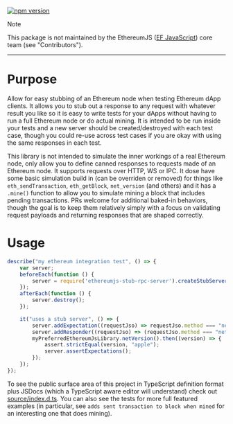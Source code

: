 [![npm version](https://badge.fury.io/js/ethereumjs-stub-rpc-server.svg)](https://badge.fury.io/js/ethereumjs-stub-rpc-server)

> [!NOTE]  
> This package is not maintained by the EthereumJS ([EF JavaScript](https://github.com/ethereumjs/ethereumjs-monorepo)) core team (see "Contributors").
---


# Purpose

Allow for easy stubbing of an Ethereum node when testing Ethereum dApp clients.  It allows you to stub out a response to any request with whatever result you like so it is easy to write tests for your dApps without having to run a full Ethereum node or do actual mining.  It is intended to be run inside your tests and a new server should be created/destroyed with each test case, though you could re-use across test cases if you are okay with using the same responses in each test.

This library is not intended to simulate the inner workings of a real Ethereum node, only allow you to define canned responses to requests made of an Ethereum node.  It supports requests over HTTP, WS or IPC.  It dose have some basic simulation build in (can be overriden or removed) for things like `eth_sendTransaction`, `eth_getBlock`, `net_version` (and others) and it has a `.mine()` function to allow you to simulate mining a block that includes pending transactions.  PRs welcome for additional baked-in behaviors, though the goal is to keep them relatively simply with a focus on validating request payloads and returning responses that are shaped correctly.

# Usage

```javascript
describe("my ethereum integration test", () => {
	var server;
	beforeEach(function () {
		server = require('ethereumjs-stub-rpc-server').createStubServer('HTTP', 'http://localhost:1337');
	});
	afterEach(function () {
		server.destroy();
	});

	it("uses a stub server", () => {
		server.addExpectation((requestJso) => requestJso.method === "net_version");
		server.addResponder((requestJso) => (requestJso.method === "net_version") ? "apple" : undefined);
		myPreferredEthereumJsLibrary.netVersion().then((version) => {
			assert.strictEqual(version, "apple");
			server.assertExpectations();
		});
	});
});
```

To see the public surface area of this project in TypeScript definition format plus JSDocs (which a TypeScript aware editor will understand) check out [source/index.d.ts](source/index.d.ts).  You can also see the tests for more full featured examples (in particular, see `adds sent transaction to block when mined` for an interesting one that does mining).
